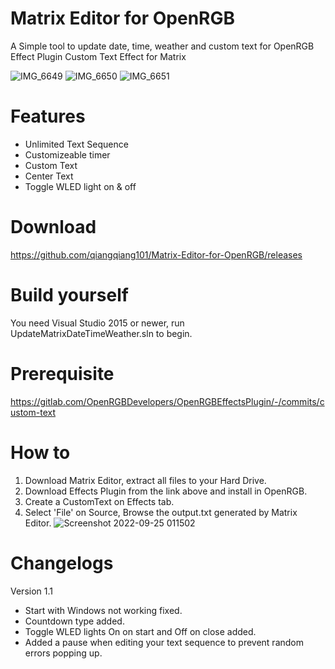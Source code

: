 # Matrix Editor for OpenRGB
A Simple tool to update date, time, weather and custom text for OpenRGB Effect Plugin Custom Text Effect for Matrix

![IMG_6649](https://user-images.githubusercontent.com/11488961/192109628-3b2b8f4d-0806-4384-bbed-4b9b81c62a8f.JPG)
![IMG_6650](https://user-images.githubusercontent.com/11488961/192109631-40979c23-d9af-40a3-be24-5f4147caeba3.JPG)
![IMG_6651](https://user-images.githubusercontent.com/11488961/192109633-f38f21eb-91b0-438d-af15-c8c50c655830.JPG)

# Features
+ Unlimited Text Sequence
+ Customizeable timer
+ Custom Text
+ Center Text
+ Toggle WLED light on & off

# Download
https://github.com/qiangqiang101/Matrix-Editor-for-OpenRGB/releases

# Build yourself
You need Visual Studio 2015 or newer, run UpdateMatrixDateTimeWeather.sln to begin.

# Prerequisite
https://gitlab.com/OpenRGBDevelopers/OpenRGBEffectsPlugin/-/commits/custom-text

# How to
1. Download Matrix Editor, extract all files to your Hard Drive.
2. Download Effects Plugin from the link above and install in OpenRGB.
3. Create a CustomText on Effects tab.
4. Select 'File' on Source, Browse the output.txt generated by Matrix Editor.
![Screenshot 2022-09-25 011502](https://user-images.githubusercontent.com/11488961/192110683-8cb17ef4-73d2-4d99-bd1f-c35c16d2f4a3.jpg)

# Changelogs
Version 1.1
+ Start with Windows not working fixed.
+ Countdown type added.
+ Toggle WLED lights On on start and Off on close added.
+ Added a pause when editing your text sequence to prevent random errors popping up.
